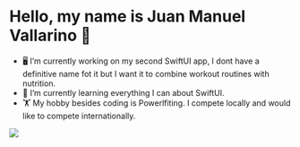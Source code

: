 # Hello, my name is Juan Manuel Vallarino 👋

- 🖥 I’m currently working on my second SwiftUI app, I dont have a definitive name fot it but I want it to combine workout routines with nutrition. 
- 🔭 I’m currently learning everything I can about SwiftUI.
- 🏋️ My hobby besides coding is Powerlfiting. I compete locally and would like to compete internationally.

<img src= "https://github-readme-stats.vercel.app/api?username=juanma1235&&show_icons=true&title_color=ffffff&icon_color=bb2acf&text_color=daf7dc&bg_color=151515">
